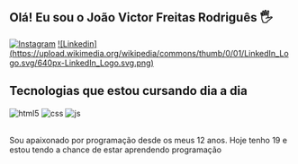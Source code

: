 ## Olá! Eu sou o João Victor Freitas Rodriguês 🖐️
[![Instagram](https://img.shields.io/badge/Instagram-E4405F?style=for-the-badge&logo=instagram&logoColor=white)](https://www.instagram.com/jvfr.py/)
[![Linkedin] (https://upload.wikimedia.org/wikipedia/commons/thumb/0/01/LinkedIn_Logo.svg/640px-LinkedIn_Logo.svg.png)](https://www.linkedin.com/in/joão-victor-freitas-rodrigues-990b04227/)




## Tecnologias que estou cursando dia a dia 

<div style="display: inline_block">
  <img align="center" alt="html5" src="https://img.shields.io/badge/HTML5-E34F26?style=for-the-badge&logo=html5&logoColor=white" />
  <img align="center" alt="css" src="https://img.shields.io/badge/CSS3-1572B6?style=for-the-badge&logo=css3&logoColor=white" />
  <img align="center" alt="js" src="https://img.shields.io/badge/JavaScript-F7DF1E?style=for-the-badge&logo=javascript&logoColor=black" />
</div><br/>

Sou apaixonado por programação desde os meus 12 anos.
Hoje tenho 19 e estou tendo a chance de estar aprendendo programação


